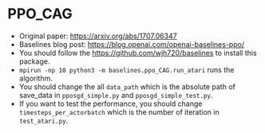 # PPO_CAG

- Original paper: https://arxiv.org/abs/1707.06347
- Baselines blog post: https://blog.openai.com/openai-baselines-ppo/
- You should follow the https://github.com/wjh720/baselines to install this package.
- `mpirun -np 10 python3 -m baselines.ppo_CAG.run_atari` runs the algorithm.
- You should change the all `data_path` which is the absolute path of save_data in `pposgd_simple.py` and `pposgd_simple_test.py`.
- If you want to test the performance, you should change `timesteps_per_actorbatch` which is the number of iteration in `test_atari.py`.
